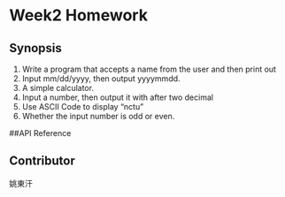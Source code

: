 # Week2 Homework

## Synopsis
1. Write a program that accepts a name from the user and then print out
2. Input mm/dd/yyyy, then output yyyymmdd.
3. A simple calculator.
4. Input a number, then output it with after two decimal
5. Use ASCII Code to display “nctu”
6. Whether the input number is odd or even.

##API Reference

## Contributor
姚東汗
